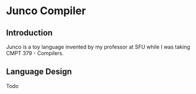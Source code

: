 Junco Compiler
==============

## Introduction ##

Junco is a toy language invented by my professor at SFU while I was
taking CMPT 379 - Compilers.

## Language Design ##

Todo
